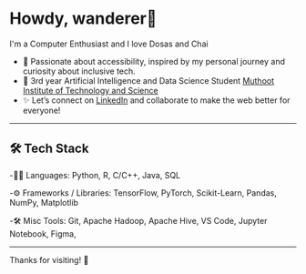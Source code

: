# Howdy, wanderer👋

I'm a Computer Enthusiast and I love Dosas and Chai

- 🌱 Passionate about accessibility, inspired by my personal journey and curiosity about inclusive tech.
- 📍 3rd year Artificial Intelligence and Data Science Student [Muthoot Institute of Technology and Science](https://mgmits.ac.in)
- ✨ Let’s connect on [LinkedIn](https://www.linkedin.com/in/joelsmathews/) and collaborate to make the web better for everyone!

---

## 🛠 Tech Stack

-👨‍💻 Languages: Python, R, C/C++, Java, SQL

-⚙️ Frameworks / Libraries: TensorFlow, PyTorch, Scikit-Learn, Pandas, NumPy, Matplotlib

-🛠 Misc Tools: Git, Apache Hadoop, Apache Hive, VS Code, Jupyter Notebook, Figma,

---

Thanks for visiting! 🌟
